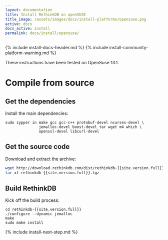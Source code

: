 ```yaml
---
layout: documentation
title: Install RethinkDB on openSUSE
title_image: /assets/images/docs/install-platforms/opensuse.png
active: docs
docs_active: install
permalink: docs/install/opensuse/
---
```

{% include install-docs-header.md %}
{% include install-community-platform-warning.md %}

These instructions have been tested on OpenSuse 13.1.

# Compile from source #

## Get the dependencies ##

Install the main dependencies:

```
sudo zypper in make gcc gcc-c++ protobuf-devel ncurses-devel \
               jemalloc-devel boost-devel tar wget m4 which \
               openssl-devel libcurl-devel
```

## Get the source code ##

Download and extract the archive:

```bash
wget http://download.rethinkdb.com/dist/rethinkdb-{{site.version.full}}.tgz
tar xf rethinkdb-{{site.version.full}}.tgz
```

## Build RethinkDB ##

Kick off the build process:

```
cd rethinkdb-{{site.version.full}}
./configure --dynamic jemalloc
make
sudo make install
```

{% include install-next-step.md %}
